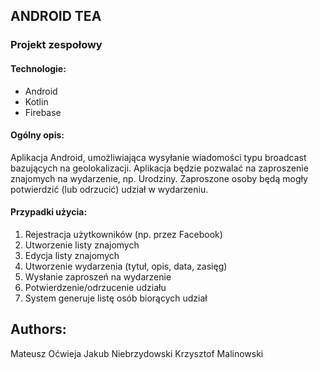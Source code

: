 ## ANDROID TEA
### Projekt zespołowy

#### Technologie:
- Android
- Kotlin
- Firebase

#### Ogólny opis:
Aplikacja Android, umożliwiająca wysyłanie wiadomości typu broadcast bazujących na geolokalizacji. Aplikacja będzie pozwalać na zaproszenie znajomych na wydarzenie, np. Urodziny. Zaproszone osoby będą mogły potwierdzić (lub odrzucić) udział w wydarzeniu.

#### Przypadki użycia:
1. Rejestracja użytkowników (np. przez Facebook)
2. Utworzenie listy znajomych
3. Edycja listy znajomych
4. Utworzenie wydarzenia (tytuł, opis, data, zasięg)
5. Wysłanie zaproszeń na wydarzenie
6. Potwierdzenie/odrzucenie udziału
7. System generuje listę osób biorących udział


## Authors:
Mateusz Oćwieja
Jakub Niebrzydowski
Krzysztof Malinowski
